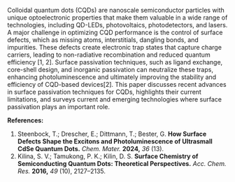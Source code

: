 
Colloidal quantum dots (CQDs) are nanoscale semiconductor particles with unique optoelectronic properties that make them valuable in a wide range of technologies, including QD-LEDs, photovoltaics, photodetectors, and lasers. A major challenge in optimizing CQD performance is the control of surface defects, which as missing atoms, interstitials, dangling bonds, and impurities. These defects create electronic trap states that capture charge carriers, leading to non-radiative recombination and reduced quantum efficiency [1, 2]. Surface passivation techniques, such as ligand exchange, core-shell design, and inorganic passivation can neutralize these traps, enhancing photoluminescence and ultimately improving the stability and efficiency of CQD-based devices[2]. This paper discusses recent advances in surface passivation techniques for CQDs, highlights their current limitations, and surveys current and emerging technologies where surface passivation plays an important role.

**References:**
1. Steenbock, T.; Drescher, E.; Dittmann, T.; Bester, G. **How Surface Defects Shape the Excitons and Photoluminescence of Ultrasmall CdSe Quantum Dots.** _Chem. Mater._ **2024,** _36_ (13).
2. Kilina, S. V.; Tamukong, P. K.; Kilin, D. S. **Surface Chemistry of Semiconducting Quantum Dots: Theoretical Perspectives.** _Acc. Chem. Res._ **2016,** _49_ (10), 2127–2135.